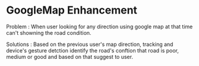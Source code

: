 # GoogleMap Enhancement 

Problem : 
When user looking for any direction using google map at that time can't showning the road condition. 

Solutions :
Based on the previous user's map direction, tracking and device's gesture detction identify the road's conftion that road is poor, medium or good and based on that suggest to user.
